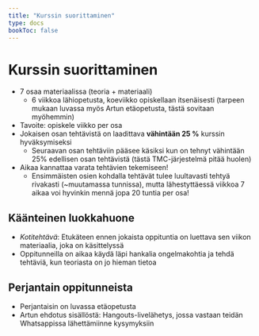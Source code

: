 ```yaml
---
title: "Kurssin suorittaminen"
type: docs
bookToc: false
---
```


# Kurssin suorittaminen

- 7 osaa materiaalissa (teoria + materiaali)
	- 6 viikkoa lähiopetusta, koeviikko opiskellaan itsenäisesti (tarpeen mukaan luvassa myös Artun etäopetusta, tästä sovitaan myöhemmin)
- Tavoite: opiskele viikko per osa
- Jokaisen osan tehtävistä on laadittava **vähintään 25 %** kurssin hyväksymiseksi
	- Seuraavan osan tehtäviin pääsee käsiksi kun on tehnyt vähintään 25% edellisen osan tehtävistä (tästä TMC-järjestelmä pitää huolen)
- Aikaa kannattaa varata tehtävien tekemiseen!
	- Ensimmäisten osien kohdalla tehtävät tulee luultavasti tehtyä rivakasti (~muutamassa tunnissa), mutta lähestyttäessä viikkoa 7 aikaa voi hyvinkin mennä jopa 20 tuntia per osa!

## Käänteinen luokkahuone

- *Kotitehtävä*: Etukäteen ennen jokaista oppituntia on luettava sen viikon materiaalia, joka on käsittelyssä
- Oppitunneilla on aikaa käydä läpi hankalia ongelmakohtia ja tehdä tehtäviä, kun teoriasta on jo hieman tietoa


## Perjantain oppitunneista
- Perjantaisin on luvassa etäopetusta
- Artun ehdotus sisällöstä: Hangouts-livelähetys, jossa vastaan teidän Whatsappissa lähettämiinne kysymyksiin